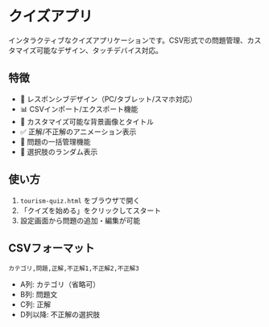 # クイズアプリ

インタラクティブなクイズアプリケーションです。CSV形式での問題管理、カスタマイズ可能なデザイン、タッチデバイス対応。

## 特徴

- 📱 レスポンシブデザイン（PC/タブレット/スマホ対応）
- 📊 CSVインポート/エクスポート機能
- 🎨 カスタマイズ可能な背景画像とタイトル
- ✅ 正解/不正解のアニメーション表示
- 📝 問題の一括管理機能
- 🎲 選択肢のランダム表示

## 使い方

1. `tourism-quiz.html` をブラウザで開く
2. 「クイズを始める」をクリックしてスタート
3. 設定画面から問題の追加・編集が可能

## CSVフォーマット

```
カテゴリ,問題,正解,不正解1,不正解2,不正解3
```

- A列: カテゴリ（省略可）
- B列: 問題文
- C列: 正解
- D列以降: 不正解の選択肢
